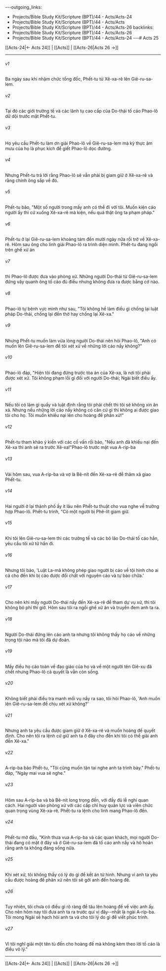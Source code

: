 ---outgoing_links:
  - Projects/Bible Study Kit/Scripture (BPT)/44 - Acts/Acts-24
  - Projects/Bible Study Kit/Scripture (BPT)/44 - Acts/Acts
  - Projects/Bible Study Kit/Scripture (BPT)/44 - Acts/Acts-26
backlinks:
  - Projects/Bible Study Kit/Scripture (BPT)/44 - Acts/Acts-26
  - Projects/Bible Study Kit/Scripture (BPT)/44 - Acts/Acts-24
---# Acts 25

[[Acts-24|← Acts 24]] | [[Acts]] | [[Acts-26|Acts 26 →]]
***



###### v1 
Ba ngày sau khi nhậm chức tổng đốc, Phết-tu từ Xê-xa-rê lên Giê-ru-sa-lem. 

###### v2 
Tại đó các giới trưởng tế và các lãnh tụ cao cấp của Do-thái tố cáo Phao-lô dữ dội trước mặt Phết-tu. 

###### v3 
Họ yêu cầu Phết-tu làm ơn giải Phao-lô về Giê-ru-sa-lem mà kỳ thực âm mưu của họ là phục kích để giết Phao-lô dọc đường. 

###### v4 
Nhưng Phết-tu trả lời rằng Phao-lô sẽ vẫn phải bị giam giữ ở Xê-xa-rê và rằng chính ông sắp về đó. 

###### v5 
Phết-tu bảo, "Một số người trong mấy anh có thể đi với tôi. Muốn kiện cáo người ấy thì cứ xuống Xê-xa-rê mà kiện, nếu quả thật ông ta phạm pháp." 

###### v6 
Phết-tu ở lại Giê-ru-sa-lem khoảng tám đến mười ngày nữa rồi trở về Xê-xa-rê. Hôm sau ông cho lính giải Phao-lô ra trình diện mình. Phết-tu đang ngồi trên ghế xử án 

###### v7 
thì Phao-lô được đưa vào phòng xử. Những người Do-thái từ Giê-ru-sa-lem đứng vây quanh ông tố cáo đủ điều nhưng không đưa ra được bằng cớ nào. 

###### v8 
Phao-lô tự bênh vực mình như sau, "Tôi không hề làm điều gì chống lại luật pháp Do-thái, chống lại đền thờ hay chống lại Xê-xa." 

###### v9 
Nhưng Phết-tu muốn làm vừa lòng người Do-thái nên hỏi Phao-lô, "Anh có muốn lên Giê-ru-sa-lem để tôi xét xử về những lời cáo nầy không?" 

###### v10 
Phao-lô đáp, "Hiện tôi đang đứng trước tòa án của Xê-xa, là nơi tôi phải được xét xử. Tôi không phạm lỗi gì đối với người Do-thái; Ngài biết điều ấy. 

###### v11 
Nếu tôi có làm gì quấy và luật định rằng tôi phải chết thì tôi sẽ không xin ân xá. Nhưng nếu những lời cáo nầy không có căn cứ gì thì không ai được giao tôi cho họ. Tôi muốn khiếu nại lên cho hoàng đế phân xử!" 

###### v12 
Phết-tu tham khảo ý kiến với các cố vấn rồi bảo, "Nếu anh đã khiếu nại đến Xê-xa thì anh sẽ ra trước Xê-xa!"Phao-lô trước mặt vua A-ríp-ba 

###### v13 
Vài hôm sau, vua A-ríp-ba và vợ là Bê-nít đến Xê-xa-rê để thăm xã giao Phết-tu. 

###### v14 
Hai người ở lại thành phố ấy ít lâu nên Phết-tu thuật cho vua nghe về trường hợp Phao-lô. Phết-tu trình, "Có một người bị Phê-lít giam giữ. 

###### v15 
Khi tôi lên Giê-ru-sa-lem thì các trưởng tế và các bô lão Do-thái tố cáo hắn, yêu cầu tôi xử tử hắn đi. 

###### v16 
Nhưng tôi bảo, 'Luật La-mã không phép giao người bị cáo về tội hình cho ai cả cho đến khi bị cáo được đối chất với nguyên cáo và tự bào chữa.' 

###### v17 
Cho nên khi mấy người Do-thái nầy đến Xê-xa-rê để tham dự vụ xử, thì tôi không bỏ phí thì giờ. Hôm sau tôi ra ngồi ghế xử án và truyền đem anh ta ra. 

###### v18 
Người Do-thái đứng lên cáo anh ta nhưng tôi không thấy họ cáo về những trọng tội nào mà tôi đã dự đoán. 

###### v19 
Mấy điều họ cáo toàn về đạo giáo của họ và về một người tên Giê-xu đã chết nhưng Phao-lô cả quyết là vẫn còn sống. 

###### v20 
Không biết phải điều tra manh mối vụ nầy ra sao, tôi hỏi Phao-lô, 'Anh muốn lên Giê-ru-sa-lem để chịu xét xử không?' 

###### v21 
Nhưng anh ta yêu cầu được giam giữ ở Xê-xa-rê và muốn hoàng đế quyết định. Cho nên tôi ra lệnh cứ giữ anh ta ở đây cho đến khi tôi có thể giải anh đến Xê-xa." 

###### v22 
A-ríp-ba bảo Phết-tu, "Tôi cũng muốn tận tai nghe anh ta trình bày." Phết-tu đáp, "Ngày mai vua sẽ nghe." 

###### v23 
Hôm sau A-ríp-ba và bà Bê-nít long trọng đến, với đầy đủ lễ nghi quan cách. Hai người vào phòng xử với các cấp chỉ huy quân lực và viên chức quan trọng vùng Xê-xa-rê. Phết-tu ra lệnh cho lính mang Phao-lô đến. 

###### v24 
Phết-tu mở đầu, "Kính thưa vua A-ríp-ba và các quan khách, mọi người Do-thái đang có mặt ở đây và ở Giê-ru-sa-lem đã tố cáo anh nầy và hô hoán rằng anh ta không đáng sống nữa. 

###### v25 
Khi xét xử, tôi không thấy có lý do gì để kết án tử hình. Nhưng vì anh ta yêu cầu được hoàng đế phân xử nên tôi sẽ gởi anh đến hoàng đế. 

###### v26 
Tuy nhiên, tôi chưa có điều gì rõ ràng để tâu lên hoàng đế về việc anh ấy. Cho nên hôm nay tôi đưa anh ta ra trước quí vị đây--nhất là ngài A-ríp-ba. Tôi mong Ngài sẽ hạch hỏi anh ta và cho tôi lý do gì để viết phúc trình. 

###### v27 
Vì tôi nghĩ giải một tên tù đến cho hoàng đế mà không kèm theo lời tố cáo là điều vô lý."

***
[[Acts-24|← Acts 24]] | [[Acts]] | [[Acts-26|Acts 26 →]]

